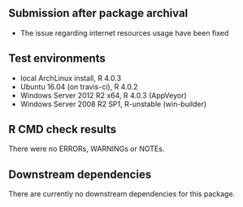 ## Submission after package archival

* The issue regarding internet resources usage have been fixed


## Test environments

* local ArchLinux install, R 4.0.3
* Ubuntu 16.04 (on travis-ci), R 4.0.2
* Windows Server 2012 R2 x64, R 4.0.3 (AppVeyor)
* Windows Server 2008 R2 SP1, R-unstable (win-builder)


## R CMD check results

There were no ERRORs, WARNINGs or NOTEs. 


## Downstream dependencies

There are currently no downstream dependencies for this package.
